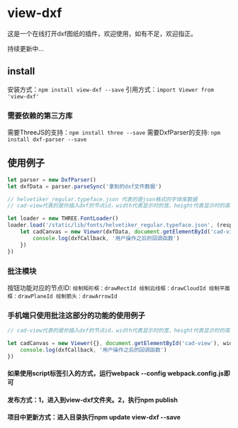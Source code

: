 # view-dxf

这是一个在线打开dxf图纸的插件，欢迎使用，如有不足，欢迎指正。

持续更新中...

## install
安装方式：`npm install view-dxf --save`
引用方式：`import Viewer from 'view-dxf'`

### 需要依赖的第三方库
需要ThreeJS的支持：`npm install three --save`
需要DxfParser的支持: `npm install dxf-parser --save`

## 使用例子

```javascript
let parser = new DxfParser()
let dxfData = parser.parseSync('拿到的dxf文件数据')

// helvetiker_regular.typeface.json 代表的是json格式的字体库数据
// cad-view代表的是你插入dxf的节点id，width代表显示时的宽，height代表显示时的高

let loader = new THREE.FontLoader()
loader.load('/static/lib/fonts/helvetiker_regular.typeface.json', (response) => {
	let cadCanvas = new Viewer(dxfData, document.getElementById('cad-view'), width, height, response, (dxfCallback) => {
		console.log(dxfCallback, '用户操作之后的回调函数')
	})
})
```

### 批注模块

按钮功能对应的节点ID:
	`绘制矩形框：drawRectId
	绘制云线框：drawCloudId
	绘制平面框：drawPlaneId
	绘制箭头：drawArrowId`

### 手机端只使用批注这部分的功能的使用例子

```javascript
// cad-view代表的是你插入dxf的节点id，width代表显示时的宽，height代表显示时的高

let cadCanvas = new Viewer({}, document.getElementById('cad-view'), width, height, {}, (dxfCallback) => {
	console.log(dxfCallback, '用户操作之后的回调函数')
})
```


#### 如果使用script标签引入的方式，运行webpack --config webpack.config.js即可
#### 发布方式：1，进入到view-dxf文件夹。2，执行npm publish
#### 项目中更新方式：进入目录执行npm update view-dxf --save